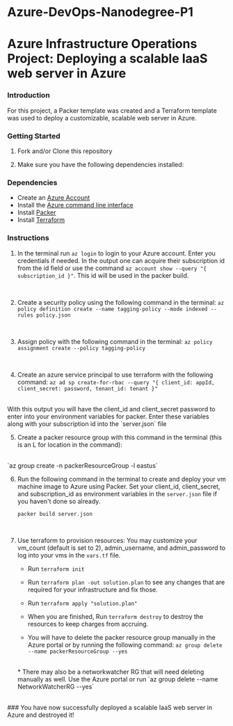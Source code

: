 # Azure-DevOps-Nanodegree-P1
# Azure Infrastructure Operations Project: Deploying a scalable IaaS web server in Azure

### Introduction
For this project, a Packer template was created and a Terraform template was used to deploy a customizable, scalable web server in Azure.

### Getting Started
1. Fork and/or Clone this repository

2. Make sure you have the following dependencies installed:

### Dependencies
* Create an [Azure Account](https://portal.azure.com)
* Install the [Azure command line interface](https://docs.microsoft.com/en-us/cli/azure/install-azure-cli?view=azure-cli-latest)
* Install [Packer](https://www.packer.io/downloads)
* Install [Terraform](https://www.terraform.io/downloads.html)

### Instructions
1. In the terminal run `az login` to login to your Azure account. Enter you credentials if needed.
In the output one can acquire their subscription id from the id field or use the command `az account show --query "{ subscription_id }"`. This id will be used in the packer build.
<br>

2. Create a security policy using the following command in the terminal:
    `az policy definition create --name tagging-policy --mode indexed --rules policy.json`
<br>

3. Assign policy with the following command in the terminal:
    `az policy assignment create --policy tagging-policy`
<br>


4. Create an azure service principal to use terraform with the following command:
    `az ad sp create-for-rbac --query "{ client_id: appId, client_secret: password, tenant_id: tenant }"`
<br>
With this output you will have the client_id and client_secret password to enter into your environment variables for packer. Enter these variables along with your subscription id into the `server.json` file
<br>

5. Create a packer resource group with this command in the terminal (this is an L for location in the command):
<br>
    `az group create -n packerResourceGroup -l eastus`
<br>

6. Run the following command in the terminal to create and deploy your vm machine image to Azure using Packer. Set your client_id, client_secret, and subscription_id as environment variables in the `server.json` file if you haven't done so already.

    `packer build server.json`
<br>

7. Use terraform to provision resources:
You may customize your vm_count (default is set to 2), admin_username, and admin_password to log into your vms in the `vars.tf` file.

    * Run `terraform init`

    * Run `terraform plan -out solution.plan` to see any changes that are required for your infrastructure and fix those.

    * Run `terraform apply "solution.plan"`

    * When you are finished, Run `terraform destroy` to destroy the resources to keep charges from accruing.

    * You will have to delete the packer resource group manually in the Azure portal or by running the following command: `az group delete --name packerResourceGroup --yes`
    <br>
    * There may also be a networkwatcher RG that will need deleting manually as well. Use the Azure portal or run `az group delete --name NetworkWatcherRG --yes`
<br>
### You have now successfully deployed a scalable IaaS web server in Azure and destroyed it!